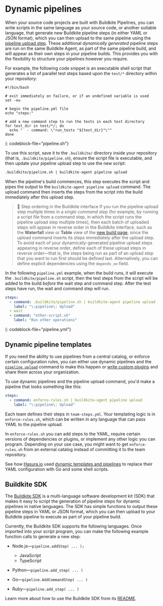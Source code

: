 # Dynamic pipelines

When your source code projects are built with Buildkite Pipelines, you can write scripts in the same language as your source code, or another suitable language, that generate new Buildkite pipeline steps (in either YAML or JSON format), which you can then upload to the same pipeline using the [pipeline upload step](/docs/pipelines/configure/defining-steps#step-defaults-pipeline-dot-yml-file). These additional _dynamically generated_ pipeline steps are run on the same Buildkite Agent, as part of the same pipeline build, and will appear as their own steps in your pipeline builds. This provides you with the flexibility to structure your pipelines however you require.

For example, the following code snippet is an executable shell script that generates a list of parallel test steps based upon the `test/*` directory within your repository:

```
#!/bin/bash

# exit immediately on failure, or if an undefined variable is used
set -eu

# begin the pipeline.yml file
echo "steps:"

# add a new command step to run the tests in each test directory
for test_dir in test/*/; do
  echo "  - command: \"run_tests "${test_dir}"\""
done
```
{: codeblock-file="pipeline.sh"}

To use this script, save it to the `.buildkite/` directory inside your repository (that is, `.buildkite/pipeline.sh`), ensure the script file is executable, and then update your pipeline upload step to use the new script:

```bash
.buildkite/pipeline.sh | buildkite-agent pipeline upload
```

When the pipeline's build commences, this step executes the script and pipes the output to the `buildkite-agent pipeline upload` command. The upload command then inserts the steps from the script into the build immediately after this upload step.

> 📘 Step ordering in the Buildkite interface
> If you run the pipeline upload step multiple times in a _single command step_ (for example, by running a script file from a command step, in which the script runs the pipeline upload step multiple times), then each batch of uploaded steps will appear in reverse order in the Buildkite interface, such as the **Waterfall** view or **Table** view of the [new build page](/docs/pipelines/build-page), since the upload command inserts its steps immediately after the upload step.
> To avoid each of your dynamically-generated pipeline upload steps appearing in reverse order, define each of these upload steps in reverse order—that is, the steps being run as part of an upload step that you want to run first should be defined last. Alternatively, you can define explicit dependencies using the `depends_on` field.

In the following `pipeline.yml` example, when the build runs, it will execute the `.buildkite/pipeline.sh` script, then the test steps from the script will be added to the build _before_ the wait step and command step. After the test steps have run, the wait and command step will run.

```yml
steps:
  - command: .buildkite/pipeline.sh | buildkite-agent pipeline upload
    label: "\:pipeline\: Upload"
  - wait
  - command: "other-script.sh"
    label: "Run other operations"
```
{: codeblock-file="pipeline.yml"}

## Dynamic pipeline templates

If you need the ability to use pipelines from a central catalog, or enforce certain configuration rules, you can either use dynamic pipelines and the [`pipeline upload`](/docs/agent/v3/cli-pipeline#uploading-pipelines) command to make this happen or [write custom plugins](/docs/pipelines/integrations/plugins) and share them across your organization.

To use dynamic pipelines and the pipeline upload command, you'd make a pipeline that looks something like this:

```yml
steps:
  - command: enforce-rules.sh | buildkite-agent pipeline upload
    label: "\:pipeline\: Upload"
```

Each team defines their steps in `team-steps.yml`. Your templating logic is in `enforce-rules.sh`, which can be written in any language that can pass YAML to the pipeline upload.

In `enforce-rules.sh` you can add steps to the YAML, require certain versions of dependencies or plugins, or implement any other logic you can program. Depending on your use case, you might want to get `enforce-rules.sh` from an external catalog instead of committing it to the team repository.

See how [Hasura.io](https://hasura.io) used [dynamic templates and pipelines](https://hasura.io/blog/what-we-learnt-by-migrating-from-circleci-to-buildkite/#dynamic-pipelines) to replace their YAML configuration with Go and some shell scripts.

## Buildkite SDK

The [Buildkite SDK](https://github.com/buildkite/buildkite-sdk) is a multi-language software development kit (SDK) that makes it easy to script the generation of pipeline steps for dynamic pipelines in native languages. The SDK has simple functions to output these pipeline steps in YAML or JSON format, which you can then upload to your Buildkite pipeline to execute as part of your pipeline build.

Currently, the Buildkite SDK supports the following languages. Once imported into your script program, you can make the following example function calls to generate a new step:

- Node.js—`pipeline.addStep( ... );`

  * JavaScript
  * TypeScript

- Python—`pipeline.add_step( ... )`
- Go—`pipeline.AddCommandStep( ... )`
- Ruby—`pipeline.add_step( ... )`

Learn more about how to use the Buildkite SDK from its [README](https://github.com/buildkite/buildkite-sdk?tab=readme-ov-file#buildkite-sdk).
